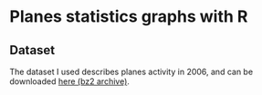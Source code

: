 # Planes statistics graphs with R

## Dataset

The dataset I used describes planes activity in 2006, and can be downloaded [here (bz2 archive)](http://stat-computing.org/dataexpo/2009/2006.csv.bz2).